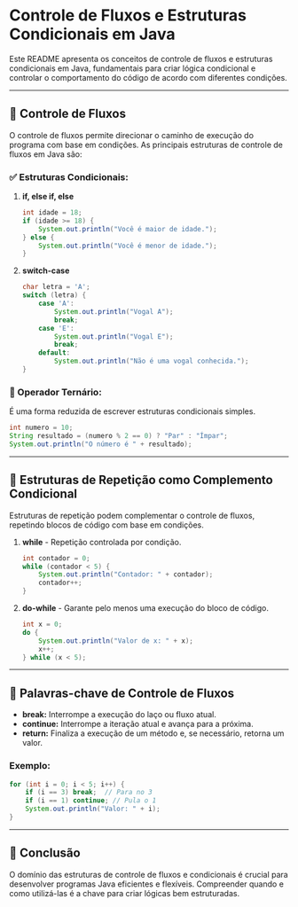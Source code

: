 # Controle de Fluxos e Estruturas Condicionais em Java

Este README apresenta os conceitos de controle de fluxos e estruturas condicionais em Java, fundamentais para criar lógica condicional e controlar o comportamento do código de acordo com diferentes condições.

---

## 🔹 Controle de Fluxos
O controle de fluxos permite direcionar o caminho de execução do programa com base em condições. As principais estruturas de controle de fluxos em Java são:

### ✅ Estruturas Condicionais:
1. **if, else if, else**
   ```java
   int idade = 18;
   if (idade >= 18) {
       System.out.println("Você é maior de idade.");
   } else {
       System.out.println("Você é menor de idade.");
   }
   ```

2. **switch-case**
   ```java
   char letra = 'A';
   switch (letra) {
       case 'A':
           System.out.println("Vogal A");
           break;
       case 'E':
           System.out.println("Vogal E");
           break;
       default:
           System.out.println("Não é uma vogal conhecida.");
   }
   ```

### 🔹 Operador Ternário:
É uma forma reduzida de escrever estruturas condicionais simples.
```java
int numero = 10;
String resultado = (numero % 2 == 0) ? "Par" : "Ímpar";
System.out.println("O número é " + resultado);
```

---

## 🔹 Estruturas de Repetição como Complemento Condicional
Estruturas de repetição podem complementar o controle de fluxos, repetindo blocos de código com base em condições.

1. **while** - Repetição controlada por condição.
   ```java
   int contador = 0;
   while (contador < 5) {
       System.out.println("Contador: " + contador);
       contador++;
   }
   ```

2. **do-while** - Garante pelo menos uma execução do bloco de código.
   ```java
   int x = 0;
   do {
       System.out.println("Valor de x: " + x);
       x++;
   } while (x < 5);
   ```

---

## 🔹 Palavras-chave de Controle de Fluxos
- **break:** Interrompe a execução do laço ou fluxo atual.
- **continue:** Interrompe a iteração atual e avança para a próxima.
- **return:** Finaliza a execução de um método e, se necessário, retorna um valor.

### Exemplo:
```java
for (int i = 0; i < 5; i++) {
    if (i == 3) break;  // Para no 3
    if (i == 1) continue; // Pula o 1
    System.out.println("Valor: " + i);
}
```

---

## 🔹 Conclusão
O domínio das estruturas de controle de fluxos e condicionais é crucial para desenvolver programas Java eficientes e flexíveis. Compreender quando e como utilizá-las é a chave para criar lógicas bem estruturadas.

